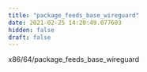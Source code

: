 ```yaml
---
title: "package_feeds_base_wireguard"
date: 2021-02-25 14:20:49.077603
hidden: false
draft: false
---
```


x86/64/package_feeds_base_wireguard

